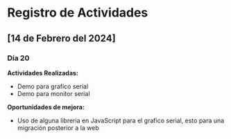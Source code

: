 # Registro de Actividades

## [14 de Febrero del 2024]

### Día 20

**Actividades Realizadas:**
- Demo para grafico serial
- Demo para monitor serial

**Oportunidades de mejora:**
- Uso de alguna libreria en JavaScript para el grafico serial, esto para una migración posterior a la web
